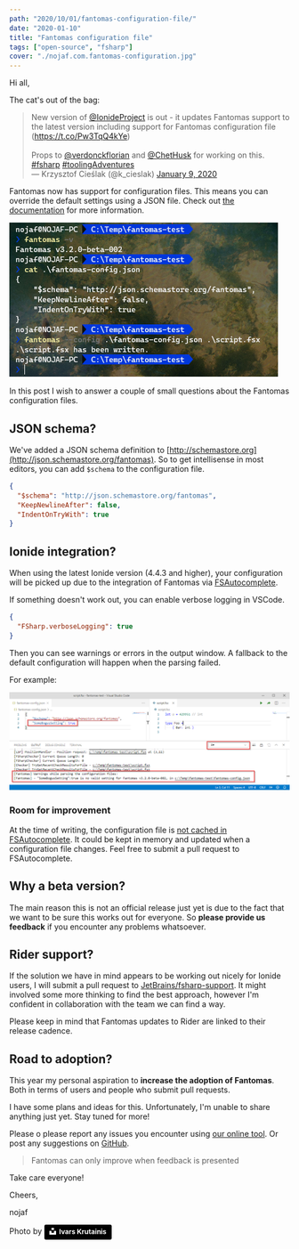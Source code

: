```yaml
---
path: "2020/10/01/fantomas-configuration-file/"
date: "2020-01-10"
title: "Fantomas configuration file"
tags: ["open-source", "fsharp"]
cover: "./nojaf.com.fantomas-configuration.jpg"
---
```


Hi all,

The cat's out of the bag:

<blockquote class="twitter-tweet">
    <div lang="en" dir="ltr">New version of <a href="https://twitter.com/IonideProject?ref_src=twsrc%5Etfw">@IonideProject</a> is out - it updates Fantomas support to the latest version including support for Fantomas configuration file (<a href="https://t.co/Pw3TqQ4kYe">https://t.co/Pw3TqQ4kYe</a>)<br /><br />Props to <a href="https://twitter.com/verdonckflorian?ref_src=twsrc%5Etfw">@verdonckflorian</a> and <a href="https://twitter.com/ChetHusk?ref_src=twsrc%5Etfw">@ChetHusk</a> for working on this. <a href="https://twitter.com/hashtag/fsharp?src=hash&amp;ref_src=twsrc%5Etfw">#fsharp</a> <a href="https://twitter.com/hashtag/toolingAdventures?src=hash&amp;ref_src=twsrc%5Etfw">#toolingAdventures</a></div>&mdash; Krzysztof Cieślak (@k_cieslak) <a href="https://twitter.com/k_cieslak/status/1215239179472375808?ref_src=twsrc%5Etfw">January 9, 2020</a>
</blockquote>

<script async src="https://platform.twitter.com/widgets.js" charset="utf-8"></script>

Fantomas now has support for configuration files.
This means you can override the default settings using a JSON file.
Check out [the documentation](https://github.com/fsprojects/fantomas/blob/master/docs/Documentation.md#--config-path-to-file-or-folder) for more information.

![Fantomas configuration via console](./nojaf-fantomas-configuration-console.png)

In this post I wish to answer a couple of small questions about the Fantomas configuration files.

## JSON schema?

We've added a JSON schema definition to [http://schemastore.org](http://json.schemastore.org/fantomas).
So to get intellisense in most editors, you can add `$schema` to the configuration file.

```json
{
  "$schema": "http://json.schemastore.org/fantomas",
  "KeepNewlineAfter": false,
  "IndentOnTryWith": true
}
```

## Ionide integration?

When using the latest Ionide version (4.4.3 and higher), your configuration will be picked up due to the integration of Fantomas via [FSAutocomplete](https://github.com/fsharp/FsAutoComplete/).

If something doesn't work out, you can enable verbose logging in VSCode.

```json
{
  "FSharp.verboseLogging": true
}
```

Then you can see warnings or errors in the output window.
A fallback to the default configuration will happen when the parsing failed.

For example:

![Warning in Ionide](./nojaf-fantomas-configuration-ionide-warning.png)

### Room for improvement

At the time of writing, the configuration file is [not cached in FSAutocomplete](https://github.com/fsharp/FsAutoComplete/blob/52779750677d20b13ebcacc64a212cbc2a87fa7d/src/FsAutoComplete/FsAutoComplete.Lsp.fs#L982).
It could be kept in memory and updated when a configuration file changes.
Feel free to submit a pull request to FSAutocomplete.

## Why a beta version?

The main reason this is not an official release just yet is due to the fact that we want to be sure this works out for everyone.
So **please provide us feedback** if you encounter any problems whatsoever.

## Rider support?

If the solution we have in mind appears to be working out nicely for Ionide users, I will submit a pull request to [JetBrains/fsharp-support](https://github.com/JetBrains/fsharp-support).
It might involved some more thinking to find the best approach, however I'm confident in collaboration with the team we can find a way.

Please keep in mind that Fantomas updates to Rider are linked to their release cadence.

## Road to adoption?

This year my personal aspiration to **increase the adoption of Fantomas**.
Both in terms of users and people who submit pull requests.

I have some plans and ideas for this. Unfortunately, I'm unable to share anything just yet.
Stay tuned for more!

Please o please report any issues you encounter using [our online tool](https://jindraivanek.gitlab.io/fantomas-ui/#?fantomas=preview).
Or post any suggestions on [GitHub](https://github.com/fsprojects/fantomas/issues).

> Fantomas can only improve when feedback is presented

Take care everyone!

Cheers,

nojaf

Photo by <a style="background-color:black;color:white;text-decoration:none;padding:4px 6px;font-family:-apple-system, BlinkMacSystemFont, &quot;San Francisco&quot;, &quot;Helvetica Neue&quot;, Helvetica, Ubuntu, Roboto, Noto, &quot;Segoe UI&quot;, Arial, sans-serif;font-size:12px;font-weight:bold;line-height:1.2;display:inline-block;border-radius:3px" href="https://unsplash.com/@krutainis?utm_medium=referral&amp;utm_campaign=photographer-credit&amp;utm_content=creditBadge" target="_blank" rel="noopener noreferrer" title="Download free do whatever you want high-resolution photos from Ivars Krutainis"><span style="display:inline-block;padding:2px 3px"><svg xmlns="http://www.w3.org/2000/svg" style="height:12px;width:auto;position:relative;vertical-align:middle;top:-2px;fill:white" viewBox="0 0 32 32"><title>unsplash-logo</title><path d="M10 9V0h12v9H10zm12 5h10v18H0V14h10v9h12v-9z"></path></svg></span><span style="display:inline-block;padding:2px 3px">Ivars Krutainis</span></a>

